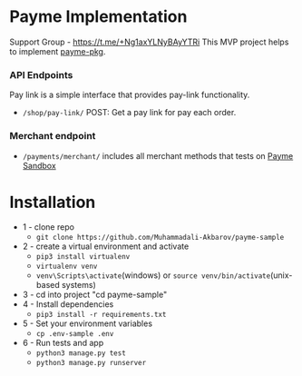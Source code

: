 # Payme Implementation

Support Group - https://t.me/+Ng1axYLNyBAyYTRi 
This MVP project helps to implement <a href="https://github.com/Muhammadali-Akbarov/payme-pkg">payme-pkg</a>.

### API Endpoints <br>

Pay link is a simple interface that provides pay-link functionality.

- `/shop/pay-link/` POST: Get a pay link for pay each order.

### Merchant endpoint

- `/payments/merchant/` includes all merchant methods that tests on <a href="https://test.paycom.uz/">Payme Sandbox</a>

# Installation
* 1 - clone repo 
   - ```git clone https://github.com/Muhammadali-Akbarov/payme-sample```
* 2 - create a virtual environment and activate
  - ```pip3 install virtualenv```
  - ```virtualenv venv```
  - ```venv\Scripts\activate```(windows) or ```source venv/bin/activate```(unix-based systems)
* 3 - cd into project "cd payme-sample"
* 4 - Install dependencies
  - ```pip3 install -r requirements.txt```
* 5 - Set your environment variables
  - ```cp .env-sample .env```
* 6 - Run tests and app
  - ```python3 manage.py test```
  - ```python3 manage.py runserver```

